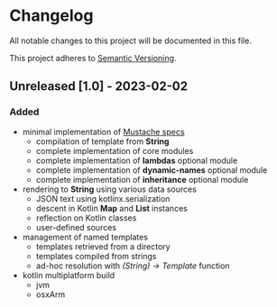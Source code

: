 # Changelog
All notable changes to this project will be documented in this file.

This project adheres to [Semantic Versioning](https://semver.org/spec/v2.0.0.html).

## Unreleased [1.0] - 2023-02-02
### Added
- minimal implementation of [Mustache specs](https://github.com/mustache/spec)
  - compilation of template from **String**
  - complete implementation of core modules
  - complete implementation of **lambdas** optional module
  - complete implementation of **dynamic-names** optional module
  - complete implementation of **inheritance** optional module
- rendering to **String** using various data sources
  - JSON text using kotlinx.serialization
  - descent in Kotlin **Map** and **List** instances
  - reflection on Kotlin classes
  - user-defined sources
- management of named templates
  - templates retrieved from a directory
  - templates compiled from strings
  - ad-hoc resolution with *(String) -> Template* function
- kotlin multiplatform build
  - jvm
  - osxArm
